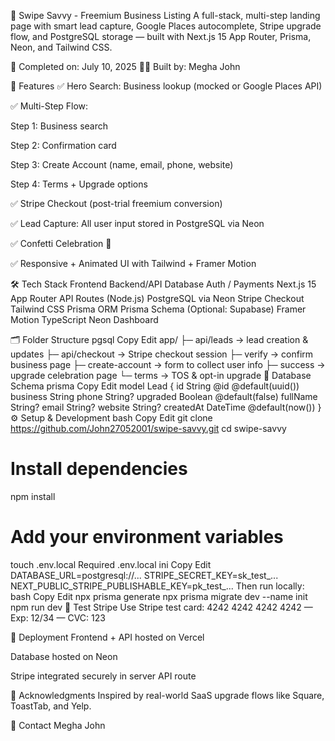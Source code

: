 🚀 Swipe Savvy - Freemium Business Listing
A full-stack, multi-step landing page with smart lead capture, Google Places autocomplete, Stripe upgrade flow, and PostgreSQL storage — built with Next.js 15 App Router, Prisma, Neon, and Tailwind CSS.

📆 Completed on: July 10, 2025
🧑‍💻 Built by: Megha John


🧠 Features
✅ Hero Search: Business lookup (mocked or Google Places API)

✅ Multi-Step Flow:

Step 1: Business search

Step 2: Confirmation card

Step 3: Create Account (name, email, phone, website)

Step 4: Terms + Upgrade options

✅ Stripe Checkout (post-trial freemium conversion)

✅ Lead Capture: All user input stored in PostgreSQL via Neon

✅ Confetti Celebration 🎉

✅ Responsive + Animated UI with Tailwind + Framer Motion

🛠 Tech Stack
Frontend	Backend/API	Database	Auth / Payments
Next.js 15 App Router	API Routes (Node.js)	PostgreSQL via Neon	Stripe Checkout
Tailwind CSS	Prisma ORM	Prisma Schema	(Optional: Supabase)
Framer Motion	TypeScript	Neon Dashboard	

🗂 Folder Structure
pgsql
Copy
Edit
app/
  ├─ api/leads         → lead creation & updates
  ├─ api/checkout      → Stripe checkout session
  ├─ verify            → confirm business page
  ├─ create-account    → form to collect user info
  ├─ success           → upgrade celebration page
  └─ terms             → TOS & opt-in upgrade
💾 Database Schema
prisma
Copy
Edit
model Lead {
  id        String   @id @default(uuid())
  business  String
  phone     String?
  upgraded  Boolean  @default(false)
  fullName  String?
  email     String?
  website   String?
  createdAt DateTime @default(now())
}
⚙️ Setup & Development
bash
Copy
Edit
git clone https://github.com/John27052001/swipe-savvy.git
cd swipe-savvy

# Install dependencies
npm install

# Add your environment variables
touch .env.local
Required .env.local
ini
Copy
Edit
DATABASE_URL=postgresql://...
STRIPE_SECRET_KEY=sk_test_...
NEXT_PUBLIC_STRIPE_PUBLISHABLE_KEY=pk_test_...
Then run locally:
bash
Copy
Edit
npx prisma generate
npx prisma migrate dev --name init
npm run dev
🧪 Test Stripe
Use Stripe test card:
4242 4242 4242 4242 — Exp: 12/34 — CVC: 123

📌 Deployment
Frontend + API hosted on Vercel

Database hosted on Neon

Stripe integrated securely in server API route

🙌 Acknowledgments
Inspired by real-world SaaS upgrade flows like Square, ToastTab, and Yelp.

💬 Contact
Megha John
